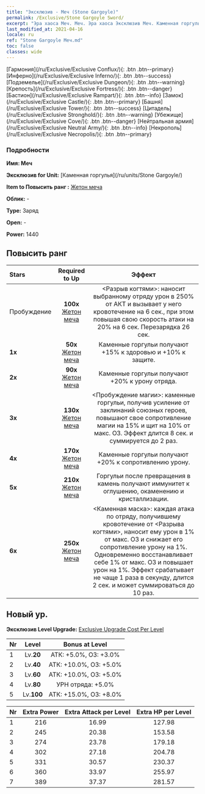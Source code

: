 ```yaml
---
title: "Эксклюзив - Меч (Stone Gargoyle)"
permalink: /Exclusive/Stone Gargoyle Sword/
excerpt: "Эра хаоса Меч. Меч. Эра хаоса Эксклюзив Меч. Каменная горгулья Эксклюзив."
last_modified_at: 2021-04-16
locale: ru
ref: "Stone Gargoyle Меч.md"
toc: false
classes: wide
---
```

 [Гармония](/ru/Exclusive/Exclusive Conflux/){: .btn .btn--primary} [Инферно](/ru/Exclusive/Exclusive Inferno/){: .btn .btn--success} [Подземелье](/ru/Exclusive/Exclusive Dungeon/){: .btn .btn--warning} [Крепость](/ru/Exclusive/Exclusive Fortress/){: .btn .btn--danger} [Бастион](/ru/Exclusive/Exclusive Rampart/){: .btn .btn--info} [Замок](/ru/Exclusive/Exclusive Castle/){: .btn .btn--primary} [Башня](/ru/Exclusive/Exclusive Tower/){: .btn .btn--success} [Цитадель](/ru/Exclusive/Exclusive Stronghold/){: .btn .btn--warning} [Убежище](/ru/Exclusive/Exclusive Cove/){: .btn .btn--danger} [Нейтральная армия](/ru/Exclusive/Exclusive Neutral Army/){: .btn .btn--info} [Некрополь](/ru/Exclusive/Exclusive Necropolis/){: .btn .btn--primary} 

### Подробности
 **Имя: Меч** 

 **Эксклюзив for Unit:** [Каменная горгулья](/ru/units/Stone Gargoyle/) 

 **Item to Повысить ранг :** [Жетон меча](/ru/Items/con_912/)

 **Облик:** -

 **Type:** Заряд

 **Open:** -

 **Power:** 1440

## Повысить ранг 

  |     Stars    |  Required to Up | Эффект |
  |:-------------|:---------------:|:---------------:|
  |  Пробуждение  | **100x** [Жетон меча](/ru/Items/con_912/) | <Разрыв когтями>: наносит выбранному отряду урон в 250% от АКТ и вызывает у него кровотечение на 6 сек., при этом повышая свою скорость атаки на 20% на 6 сек. Перезарядка 26 сек. |
  | **1x** <i class="fas fa-star"/> | **50x** [Жетон меча](/ru/Items/con_912/) | Каменные горгульи получают +15% к здоровью и +10% к защите. |
  | **2x** <i class="fas fa-star"/> | **90x** [Жетон меча](/ru/Items/con_912/) | Каменные горгульи получают +20% к урону отряда. |
  | **3x** <i class="fas fa-star"/> | **130x** [Жетон меча](/ru/Items/con_912/) | <Пробуждение магии>: каменные горгульи, получив усиление от заклинаний союзных героев, повышают свое сопротивление магии на 15% и щит на 10% от макс. ОЗ. Эффект длится 8 сек. и суммируется до 2 раз. |
  | **4x** <i class="fas fa-star"/> | **170x** [Жетон меча](/ru/Items/con_912/) | Каменные горгульи получают +20% к сопротивлению урону. |
  | **5x** <i class="fas fa-star"/> | **210x** [Жетон меча](/ru/Items/con_912/) | Горгульи после превращения в камень получают иммунитет к оглушению, окаменению и кристаллизации. |
  | **6x** <i class="fas fa-star"/> | **250x** [Жетон меча](/ru/Items/con_912/) | <Каменная маска>: каждая атака по отряду, получившему кровотечение от <Разрыва когтями>, наносит ему урон в 1% от макс. ОЗ и снижает его сопротивление урону на 1%. Одновременно восстанавливает себе 1% от макс. ОЗ и повышает урон на 1%. Эффект срабатывает не чаще 1 раза в секунду, длится 2 сек. и может суммироваться до 10 раз. |


## Новый ур.
 **Эксклюзив Level Upgrade:** [Exclusive Upgrade Cost Per Level](/Exclusive/ExclusiveUpgradeCostPerLevel/)

  |  Nr  |   Level  | Bonus at Level |
  |:-----|:--------:|:--------------:|
  | 1 | Lv.**20** | АТК: +5.0%, ОЗ: +3.0% |
  | 2 | Lv.**40** | АТК: +10.0%, ОЗ: +5.0% |
  | 3 | Lv.**60** | АТК: +10.0%, ОЗ: +5.0% |
  | 4 | Lv.**80** | УРН отряда: +5.0% |
  | 5 | Lv.**100** | АТК: +15.0%, ОЗ: +8.0% |


  |  Nr  |  Extra Power | Extra Attack per Level | Extra HP per Level |
  |:-----|:--------:|:--------:|:--------:|
  | 1 | 216 | 16.99 | 127.98 |
  | 2 | 245 | 20.38 | 153.58 |
  | 3 | 274 | 23.78 | 179.18 |
  | 4 | 302 | 27.18 | 204.78 |
  | 5 | 331 | 30.57 | 230.37 |
  | 6 | 360 | 33.97 | 255.97 |
  | 7 | 389 | 37.37 | 281.57 |


